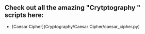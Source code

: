 ## Check out all the amazing "Crytptography " scripts here:
- [Caesar Cipher](Cryptography/Caesar Cipher/caesar_cipher.py)
